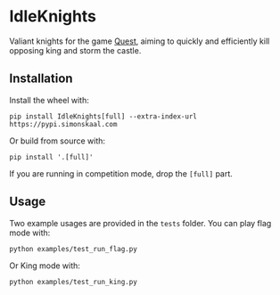 # IdleKnights

Valiant knights for the game [Quest](https://github.com/nvaytet/quest), aiming to quickly and efficiently kill opposing king and storm the castle.

## Installation

Install the wheel with:

```
pip install IdleKnights[full] --extra-index-url https://pypi.simonskaal.com
```

Or build from source with:

```
pip install '.[full]'
```

If you are running in competition mode, drop the `[full]` part.

## Usage

Two example usages are provided in the `tests` folder. You can play flag mode with:

```
python examples/test_run_flag.py
```

Or King mode with:

```
python examples/test_run_king.py
```

